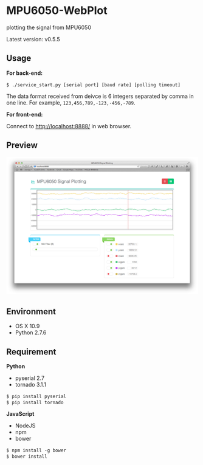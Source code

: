 MPU6050-WebPlot
===============

plotting the signal from MPU6050

Latest version: v0.5.5

Usage
-----

**For back-end:**

```
$ ./service_start.py [serial port] [baud rate] [polling timeout]
```

The data format received from deivce is 6 integers separated by comma in one line. For example, `123,456,789,-123,-456,-789`.

**For front-end:**

Connect to [http://localhost:8888/](http://localhost:8888) in web browser.

Preview
-------

![web plot](https://github.com/KuoE0/MPU6050-WebPlot/raw/master/preview.png)

Environment
-----------

- OS X 10.9
- Python 2.7.6

Requirement
-----------

**Python**

- pyserial 2.7
- tornado 3.1.1

```
$ pip install pyserial
$ pip install tornado
```

**JavaScript**

- NodeJS
- npm
- bower

```
$ npm install -g bower
$ bower install
```




